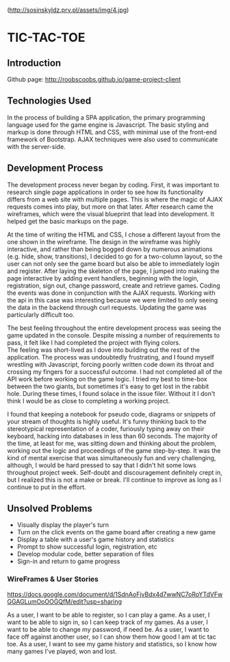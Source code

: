 (http://sosinskyldz.prv.pl/assets/img/4.jpg)

# TIC-TAC-TOE

## Introduction

Github page: http://roobscoobs.github.io/game-project-client

## Technologies Used

In the process of building a SPA application, the primary programming language used for the game engine
is Javascript. The basic styling and markup is done through HTML and CSS, with minimal use of
the front-end framework of Bootstrap. AJAX techniques were also used to communicate with the
server-side.


## Development Process

The development process never began by coding. First, it was important to research single page
applications in order to see how its functionality differs from a web site with multiple pages.
This is where the magic of AJAX requests comes into play, but more on that later. After research
came the wireframes, which were the visual blueprint that lead into development. It helped
get the basic markups on the page.

At the time of writing the HTML and CSS, I chose a different layout from the one shown in the wireframe.
The design in the wireframe was highly interactive, and rather than being bogged down by
numerous animations (e.g. hide, show, transitions), I decided to go for a two-column layout,
so the user can not only see the game board but also be able to immediately login and register.
After laying the skeleton of the page, I jumped into making the page interactive by adding event handlers, beginning with the login, registration, sign out, change password, create and retrieve games. Coding the events was done
in conjunction with the AJAX requests. Working with the api in this case was interesting because
we were limited to only seeing the data in the backend through curl requests. Updating the game
was particularly difficult too.

The best feeling throughout the entire development process was seeing the game updated in the console.
Despite missing a number of requirements to pass, it felt like I had completed the project with flying colors.   
The feeling was short-lived as I dove into building out the rest of the application. The process was
undoubtedly frustrating, and I found myself wrestling with Javascript, forcing poorly written code down its
throat and crossing my fingers for a successful outcome. I had not completed all of the API work before
working on the game logic. I tried my best to time-box between the two giants, but sometimes it's easy
to get lost in the rabbit hole. During these times, I found solace in the issue filer. Without it I
don't think I would be as close to completing a working project.

I found that keeping a notebook for pseudo code, diagrams or snippets of your stream of thoughts is highly useful.
It's funny thinking back to the stereotypical representation of a coder, furiously typing away on their keyboard,
hacking into databases in less than 60 seconds. The majority of the time, at least for me, was sitting down
and thinking about the problem, working out the logic and proceedings of the game step-by-step. It was
the kind of mental exercise that was simultaneously fun and very challenging, although, I would be hard pressed
to say that I didn't hit some lows throughout project week. Self-doubt and discouragement definitely
crept in, but I realized this is not a make or break. I'll continue to improve as long as I continue to
put in the effort.


## Unsolved Problems

- Visually display the player's turn
- Turn on the click events on the game board after creating a new game
- Display a table with a user's game history and statistics
- Prompt to show successful login, registration, etc
- Develop modular code, better separation of files
- Sign-in and return to game progress

### WireFrames & User Stories

https://docs.google.com/document/d/1SdnAoFjvBdx4d7wwNC7oRoYTdVFwGGAGLumOoOOGQfM/edit?usp=sharing

As a user, I want to be able to register, so I can play a game.
As a user, I want to be able to sign in, so I can keep track of my games.
As a user, I want to be able to change my password, if need be.
As a user, I want to face off against another user, so I can show them how good I am at tic tac toe.
As a user, I want to see my game history and statistics, so I know how many games I've played, won and lost.
